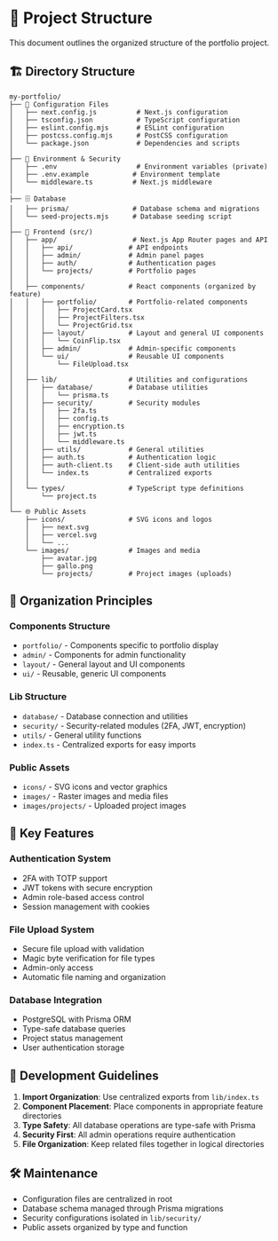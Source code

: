 # 📁 Project Structure

This document outlines the organized structure of the portfolio project.

## 🏗️ Directory Structure

```
my-portfolio/
├── 📄 Configuration Files
│   ├── next.config.js          # Next.js configuration
│   ├── tsconfig.json           # TypeScript configuration
│   ├── eslint.config.mjs       # ESLint configuration
│   ├── postcss.config.mjs      # PostCSS configuration
│   └── package.json            # Dependencies and scripts
│
├── 🔐 Environment & Security
│   ├── .env                    # Environment variables (private)
│   ├── .env.example           # Environment template
│   └── middleware.ts          # Next.js middleware
│
├── 🗄️ Database
│   ├── prisma/                # Database schema and migrations
│   └── seed-projects.mjs      # Database seeding script
│
├── 🎨 Frontend (src/)
│   ├── app/                   # Next.js App Router pages and API
│   │   ├── api/              # API endpoints
│   │   ├── admin/            # Admin panel pages
│   │   ├── auth/             # Authentication pages
│   │   └── projects/         # Portfolio pages
│   │
│   ├── components/           # React components (organized by feature)
│   │   ├── portfolio/        # Portfolio-related components
│   │   │   ├── ProjectCard.tsx
│   │   │   ├── ProjectFilters.tsx
│   │   │   └── ProjectGrid.tsx
│   │   ├── layout/           # Layout and general UI components
│   │   │   └── CoinFlip.tsx
│   │   ├── admin/            # Admin-specific components
│   │   └── ui/               # Reusable UI components
│   │       └── FileUpload.tsx
│   │
│   ├── lib/                  # Utilities and configurations
│   │   ├── database/         # Database utilities
│   │   │   └── prisma.ts
│   │   ├── security/         # Security modules
│   │   │   ├── 2fa.ts
│   │   │   ├── config.ts
│   │   │   ├── encryption.ts
│   │   │   ├── jwt.ts
│   │   │   └── middleware.ts
│   │   ├── utils/            # General utilities
│   │   ├── auth.ts           # Authentication logic
│   │   ├── auth-client.ts    # Client-side auth utilities
│   │   └── index.ts          # Centralized exports
│   │
│   └── types/                # TypeScript type definitions
│       └── project.ts
│
└── 🌐 Public Assets
    ├── icons/                # SVG icons and logos
    │   ├── next.svg
    │   ├── vercel.svg
    │   └── ...
    └── images/               # Images and media
        ├── avatar.jpg
        ├── gallo.png
        └── projects/         # Project images (uploads)
```

## 🎯 Organization Principles

### **Components Structure**
- `portfolio/` - Components specific to portfolio display
- `admin/` - Components for admin functionality
- `layout/` - General layout and UI components
- `ui/` - Reusable, generic UI components

### **Lib Structure**
- `database/` - Database connection and utilities
- `security/` - Security-related modules (2FA, JWT, encryption)
- `utils/` - General utility functions
- `index.ts` - Centralized exports for easy imports

### **Public Assets**
- `icons/` - SVG icons and vector graphics
- `images/` - Raster images and media files
- `images/projects/` - Uploaded project images

## 🚀 Key Features

### **Authentication System**
- 2FA with TOTP support
- JWT tokens with secure encryption
- Admin role-based access control
- Session management with cookies

### **File Upload System**
- Secure file upload with validation
- Magic byte verification for file types
- Admin-only access
- Automatic file naming and organization

### **Database Integration**
- PostgreSQL with Prisma ORM
- Type-safe database queries
- Project status management
- User authentication storage

## 📝 Development Guidelines

1. **Import Organization**: Use centralized exports from `lib/index.ts`
2. **Component Placement**: Place components in appropriate feature directories
3. **Type Safety**: All database operations are type-safe with Prisma
4. **Security First**: All admin operations require authentication
5. **File Organization**: Keep related files together in logical directories

## 🛠️ Maintenance

- Configuration files are centralized in root
- Database schema managed through Prisma migrations
- Security configurations isolated in `lib/security/`
- Public assets organized by type and function